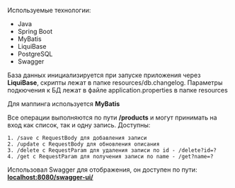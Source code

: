 Используемые технологии:

- Java
- Spring Boot
- MyBatis
- LiquiBase
- PostgreSQL
- Swagger


База данных инициализируется при запуске приложения через **LiquiBase**, скрипты лежат в папке resources/db.changelog. Параметры подкючения к БД лежат в файле application.properties в папке resources


Для маппинга используется **MyBatis**


Все операции выполняются по пути **/products** и могут принимать на вход как список, так и одну запись. Доступны:
 
    1. /save с RequestBody для добавления записи
    2. /update с RequestBody для обновления описания
    3. /delete с RequestParam для удаления записи по id - /delete?id=?  
    4. /get с RequestParam для получения записи по name - /get?name=?

Использовал Swagger для отображения, он доступен по пути: **<localhost:8080/swagger-ui/>**
